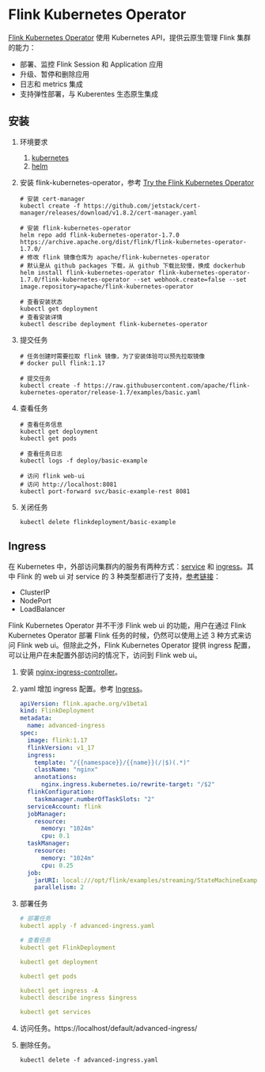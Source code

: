 # Flink Kubernetes Operator

[Flink Kubernetes Operator](https://nightlies.apache.org/flink/flink-kubernetes-operator-docs-stable/) 使用 Kubernetes API，提供云原生管理 Flink 集群的能力：

- 部署、监控 Flink Session 和 Application 应用
- 升级、暂停和删除应用
- 日志和 metrics 集成
- 支持弹性部署，与 Kuberentes 生态原生集成

## 安装

1. 环境要求

   1. [kubernetes](https://kubernetes.io/)
   2. [helm](https://helm.sh/docs/intro/quickstart/)

2. 安装 flink-kubernetes-operator，参考 [Try the Flink Kubernetes Operator](https://nightlies.apache.org/flink/flink-kubernetes-operator-docs-release-1.7/docs/try-flink-kubernetes-operator/quick-start/)

   ```shell
   # 安装 cert-manager
   kubectl create -f https://github.com/jetstack/cert-manager/releases/download/v1.8.2/cert-manager.yaml
   
   # 安装 flink-kubernetes-operator
   helm repo add flink-kubernetes-operator-1.7.0 https://archive.apache.org/dist/flink/flink-kubernetes-operator-1.7.0/
   # 修改 flink 镜像仓库为 apache/flink-kubernetes-operator
   # 默认是从 github packages 下载，从 github 下载比较慢，换成 dockerhub 
   helm install flink-kubernetes-operator flink-kubernetes-operator-1.7.0/flink-kubernetes-operator --set webhook.create=false --set image.repository=apache/flink-kubernetes-operator
   
   # 查看安装状态
   kubectl get deployment
   # 查看安装详情
   kubectl describe deployment flink-kubernetes-operator
   ```

3. 提交任务

   ```shell
   # 任务创建时需要拉取 flink 镜像，为了安装体验可以预先拉取镜像
   # docker pull flink:1.17
   
   # 提交任务
   kubectl create -f https://raw.githubusercontent.com/apache/flink-kubernetes-operator/release-1.7/examples/basic.yaml
   ```

4. 查看任务

   ```shell
   # 查看任务信息
   kubectl get deployment
   kubectl get pods
   
   # 查看任务日志
   kubectl logs -f deploy/basic-example
   
   # 访问 flink web-ui
   # 访问 http://localhost:8081
   kubectl port-forward svc/basic-example-rest 8081
   ```

5. 关闭任务

   ```shell
   kubectl delete flinkdeployment/basic-example
   ```

## Ingress

在 Kubernetes 中，外部访问集群内的服务有两种方式：[service](https://kubernetes.io/docs/concepts/services-networking/service/#publishing-services-service-types) 和 [ingress](https://kubernetes.io/docs/concepts/services-networking/ingress/)。其中 Flink 的 web ui 对 service 的 3 种类型都进行了支持，[参考链接](https://nightlies.apache.org/flink/flink-docs-release-1.17/docs/deployment/resource-providers/native_kubernetes/#accessing-flinks-web-ui)：

- ClusterIP
- NodePort
- LoadBalancer

Flink Kubernetes Operator 并不干涉 Flink web ui 的功能，用户在通过 Flink Kubernetes Operator 部署 Flink 任务的时候，仍然可以使用上述 3 种方式来访问 Flink web ui。但除此之外，Flink Kubernetes Operator 提供 ingress 配置，可以让用户在未配置外部访问的情况下，访问到 Flink web ui。

1. 安装 [nginx-ingress-controller](./nginx-ingress-controller)。

2. yaml 增加 ingress 配置。参考 [Ingress](https://nightlies.apache.org/flink/flink-kubernetes-operator-docs-release-1.7/docs/operations/ingress/)。

   ```yaml
   apiVersion: flink.apache.org/v1beta1
   kind: FlinkDeployment
   metadata:
     name: advanced-ingress
   spec:
     image: flink:1.17
     flinkVersion: v1_17
     ingress:
       template: "/{{namespace}}/{{name}}(/|$)(.*)"
       className: "nginx"
       annotations:
         nginx.ingress.kubernetes.io/rewrite-target: "/$2"
     flinkConfiguration:
       taskmanager.numberOfTaskSlots: "2"
     serviceAccount: flink
     jobManager:
       resource:
         memory: "1024m"
         cpu: 0.1
     taskManager:
       resource:
         memory: "1024m"
         cpu: 0.25
     job:
       jarURI: local:///opt/flink/examples/streaming/StateMachineExample.jar
       parallelism: 2
   ```

3. 部署任务

   ```yaml
   # 部署任务
   kubectl apply -f advanced-ingress.yaml
   
   # 查看任务
   kubectl get FlinkDeployment
   
   kubectl get deployment
   
   kubectl get pods
   
   kubectl get ingress -A
   kubectl describe ingress $ingress
   
   kubectl get services
   ```

4. 访问任务。https://localhost/default/advanced-ingress/

5. 删除任务。

   ```shell
   kubectl delete -f advanced-ingress.yaml
   ```
